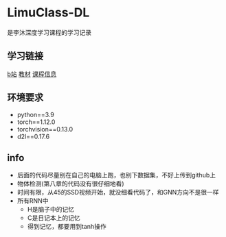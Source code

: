 # LimuClass-DL

是李沐深度学习课程的学习记录

## 学习链接

[b站](https://space.bilibili.com/1567748478/channel/seriesdetail?sid=358497) [教材](https://zh.d2l.ai/) [课程信息](https://courses.d2l.ai/zh-v2/)

## 环境要求

- python==3.9
- torch==1.12.0
- torchvision==0.13.0
- d2l==0.17.6

## info

- 后面的代码尽量别在自己的电脑上跑，也别下数据集，不好上传到github上
- 物体检测(第八章的代码没有很仔细地看)
- 时间有限，从45的SSD视频开始，就没细看代码了，和GNN方向不是很一样
- 所有RNN中
    - H是脑子中的记忆
    - C是日记本上的记忆
    - 得到记忆，都要用到tanh操作
